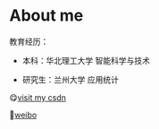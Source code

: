 # About me

教育经历：

- 本科：华北理工大学 智能科学与技术 

- 研究生：兰州大学 应用统计

😋[visit my csdn](https://blog.csdn.net/2301_77549977?type=blog)

🥣[weibo](https://weibo.com/u/7833969570?tabtype=newVideo)



